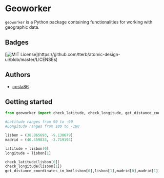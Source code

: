 
# Geoworker

`geoworker` is a Python package containing functionalities for working with geographic data.


## Badges

[![MIT License](https://img.shields.io/apm/l/atomic-design-ui.svg?)](https://github.com/tterb/atomic-design-ui/blob/master/LICENSEs)

  
## Authors

- [costa86](https://www.github.com/costa86)

  
## Getting started

```python
from geoworker import check_latitude, check_longitude, get_distance_coordinates_in_km

#Latitude ranges from 90 to -90
#Longitude ranges from 180 to -180

lisbon = (38.865693, -9.138679)
madrid = (40.459833, -3.719194)

latitude = lisbon[0] 
longitude = lisbon[1] 

check_latitude(lisbon[0])
check_longitude(lisbon[1])
get_distance_coordinates_in_km(lisbon[0],lisbon[1],madrid[0],madrid[1])

```
